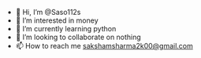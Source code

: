 - 👋 Hi, I’m @Saso112s
- 👀 I’m interested in money
- 🌱 I’m currently learning python
- 💞️ I’m looking to collaborate on nothing
- 📫 How to reach me sakshamsharma2k00@gmail.com

<!---
Saso112s/Saso112s is a ✨ special ✨ repository because its `README.md` (this file) appears on your GitHub profile.
You can click the Preview link to take a look at your changes.
--->



























